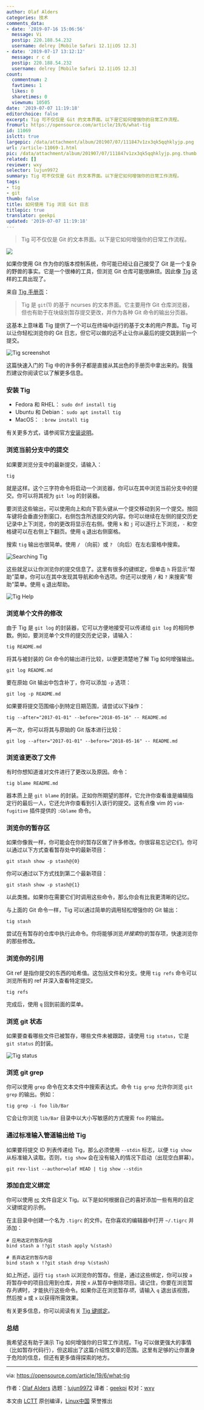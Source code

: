 ```yaml
---
author: Olaf Alders
categories: 技术
comments_data:
- date: '2019-07-16 15:06:56'
  message: Vi
  postip: 220.188.54.232
  username: delrey [Mobile Safari 12.1|iOS 12.3]
- date: '2019-07-17 13:12:12'
  message: r c d
  postip: 220.188.54.232
  username: delrey [Mobile Safari 12.1|iOS 12.3]
count:
  commentnum: 2
  favtimes: 1
  likes: 0
  sharetimes: 0
  viewnum: 10505
date: '2019-07-07 11:19:18'
editorchoice: false
excerpt: Tig 可不仅仅是 Git 的文本界面。以下是它如何增强你的日常工作流程。
fromurl: https://opensource.com/article/19/6/what-tig
id: 11069
islctt: true
largepic: /data/attachment/album/201907/07/111847v1zx3qk5qqhklyjp.png
url: /article-11069-1.html
pic: /data/attachment/album/201907/07/111847v1zx3qk5qqhklyjp.png.thumb.jpg
related: []
reviewer: wxy
selector: lujun9972
summary: Tig 可不仅仅是 Git 的文本界面。以下是它如何增强你的日常工作流程。
tags:
- tig
- git
thumb: false
title: 如何使用 Tig 浏览 Git 日志
titlepic: true
translator: geekpi
updated: '2019-07-07 11:19:18'
---
```



> 
> Tig 可不仅仅是 Git 的文本界面。以下是它如何增强你的日常工作流程。
> 
> 
> 


![](/data/attachment/album/201907/07/111847v1zx3qk5qqhklyjp.png)


如果你使用 Git 作为你的版本控制系统，你可能已经让自己接受了 Git 是一个复杂的野兽的事实。它是一个很棒的工具，但浏览 Git 仓库可能很麻烦。因此像 [Tig](https://jonas.github.io/tig/) 这样的工具出现了。


来自 [Tig 手册页](http://manpages.ubuntu.com/manpages/bionic/man1/tig.1.html)：



> 
> Tig 是 `git`(1) 的基于 ncurses 的文本界面。它主要用作 Git 仓库浏览器，但也有助于在块级别暂存提交更改，并作为各种 Git 命令的输出分页器。
> 
> 
> 


这基本上意味着 Tig 提供了一个可以在终端中运行的基于文本的用户界面。Tig 可以让你轻松浏览你的 Git 日志，但它可以做的远不止让你从最后的提交跳到前一个提交。


![Tig screenshot](/data/attachment/album/201907/07/111922w78yfrcezh09gi18.jpg "Tig screenshot")


这篇快速入门的 Tig 中的许多例子都是直接从其出色的手册页中拿出来的。我强烈建议你阅读它以了解更多信息。


### 安装 Tig


* Fedora 和 RHEL： `sudo dnf install tig`
* Ubuntu 和 Debian： `sudo apt install tig`
* MacOS： `：brew install tig`


有关更多方式，请参阅官方[安装说明](https://jonas.github.io/tig/INSTALL.html)。


### 浏览当前分支中的提交


如果要浏览分支中的最新提交，请输入：



```
tig
```

就是这样。这个三字符命令将启动一个浏览器，你可以在其中浏览当前分支中的提交。你可以将其视为 `git log` 的封装器。


要浏览这些输出，可以使用向上和向下箭头键从一个提交移动到另一个提交。按回车键将会垂直分割窗口，右侧包含所选提交的内容。你可以继续在左侧的提交历史记录中上下浏览，你的更改将显示在右侧。使用 `k` 和 `j` 可以逐行上下浏览，`-` 和空格键可以在右侧上下翻页。使用 `q` 退出右侧窗格。


搜索 `tig` 输出也很简单。使用 `/` （向前）或 `?` （向后）在左右窗格中搜索。


![Searching Tig](/data/attachment/album/201907/07/111926fdajcz52gczdb8bs.png "Searching Tig")


这些就足以让你浏览你的提交信息了。这里有很多的键绑定，但单击 `h` 将显示“帮助”菜单，你可以在其中发现其导航和命令选项。你还可以使用 `/` 和 `?` 来搜索“帮助”菜单。使用 `q` 退出帮助。


![Tig Help](/data/attachment/album/201907/07/111928z34e4cwe5gi5e8e5.png "Tig Help")


### 浏览单个文件的修改


由于 Tig 是 `git log` 的封装器，它可以方便地接受可以传递给 `git log` 的相同参数。例如，要浏览单个文件的提交历史记录，请输入：



```
tig README.md
```

将其与被封装的 Git 命令的输出进行比较，以便更清楚地了解 Tig 如何增强输出。



```
git log README.md
```

要在原始 Git 输出中包含补丁，你可以添加 `-p` 选项：



```
git log -p README.md
```

如果要将提交范围缩小到特定日期范围，请尝试以下操作：



```
tig --after="2017-01-01" --before="2018-05-16" -- README.md
```

再一次，你可以将其与原始的 Git 版本进行比较：



```
git log --after="2017-01-01" --before="2018-05-16" -- README.md
```

### 浏览谁更改了文件


有时你想知道谁对文件进行了更改以及原因。命令：



```
tig blame README.md
```

器本质上是 `git blame` 的封装。正如你所期望的那样，它允许你查看谁是编辑指定行的最后一人，它还允许你查看到引入该行的提交。这有点像 vim 的 `vim-fugitive` 插件提供的 `:Gblame` 命令。


### 浏览你的暂存区


如果你像我一样，你可能会在你的暂存区做了许多修改。你很容易忘记它们。你可以通过以下方式查看暂存处中的最新项目：



```
git stash show -p stash@{0}
```

你可以通过以下方式找到第二个最新项目：



```
git stash show -p stash@{1}
```

以此类推。如果你在需要它们时调用这些命令，那么你会有比我更清晰的记忆。


与上面的 Git 命令一样，Tig 可以通过简单的调用轻松增强你的 Git 输出：



```
tig stash
```

尝试在有暂存的仓库中执行此命令。你将能够浏览*并搜索*你的暂存项，快速浏览你的那些修改。


### 浏览你的引用


Git ref 是指你提交的东西的哈希值。这包括文件和分支。使用 `tig refs` 命令可以浏览所有的 ref 并深入查看特定提交。



```
tig refs
```

完成后，使用 `q` 回到前面的菜单。


### 浏览 git 状态


如果要查看哪些文件已被暂存，哪些文件未被跟踪，请使用 `tig status`，它是 `git status` 的封装。


![Tig status](/data/attachment/album/201907/07/111934kc99omloqorykps7.png "Tig status")


### 浏览 git grep


你可以使用 `grep` 命令在文本文件中搜索表达式。命令 `tig grep` 允许你浏览 `git grep` 的输出。例如：



```
tig grep -i foo lib/Bar
```

它会让你浏览 `lib/Bar` 目录中以大小写敏感的方式搜索 `foo` 的输出。


### 通过标准输入管道输出给 Tig


如果要将提交 ID 列表传递给 Tig，那么必须使用 `--stdin` 标志，以便 `tig show` 从标准输入读取。否则，`tig show` 会在没有输入的情况下启动（出现空白屏幕）。



```
git rev-list --author=olaf HEAD | tig show --stdin
```

### 添加自定义绑定


你可以使用 [rc](https://en.wikipedia.org/wiki/Run_commands) 文件自定义 Tig。以下是如何根据自己的喜好添加一些有用的自定义键绑定的示例。


在主目录中创建一个名为 `.tigrc` 的文件。在你喜欢的编辑器中打开 `~/.tigrc` 并添加：



```
# 应用选定的暂存内容
bind stash a !?git stash apply %(stash)

# 丢弃选定的暂存内容
bind stash x !?git stash drop %(stash)
```

如上所述，运行 `tig stash` 以浏览你的暂存。但是，通过这些绑定，你可以按 `a` 将暂存中的项目应用到仓库，并按 `x` 从暂存中删除项目。请记住，你要在浏览暂存*列表*时，才能执行这些命令。如果你正在浏览暂存*项*，请输入 `q` 退出该视图，然后按 `a` 或 `x` 以获得所需效果。


有关更多信息，你可以阅读有关 [Tig 键绑定](https://github.com/jonas/tig/wiki/Bindings)。


### 总结


我希望这有助于演示 Tig 如何增强你的日常工作流程。Tig 可以做更强大的事情（比如暂存代码行），但这超出了这篇介绍性文章的范围。这里有足够的让你置身于危险的信息，但还有更多值得探索的地方。




---


via: <https://opensource.com/article/19/6/what-tig>


作者：[Olaf Alders](https://opensource.com/users/oalders/users/mbbroberg/users/marcobravo) 选题：[lujun9972](https://github.com/lujun9972) 译者：[geekpi](https://github.com/geekpi) 校对：[wxy](https://github.com/wxy)


本文由 [LCTT](https://github.com/LCTT/TranslateProject) 原创编译，[Linux中国](https://linux.cn/) 荣誉推出